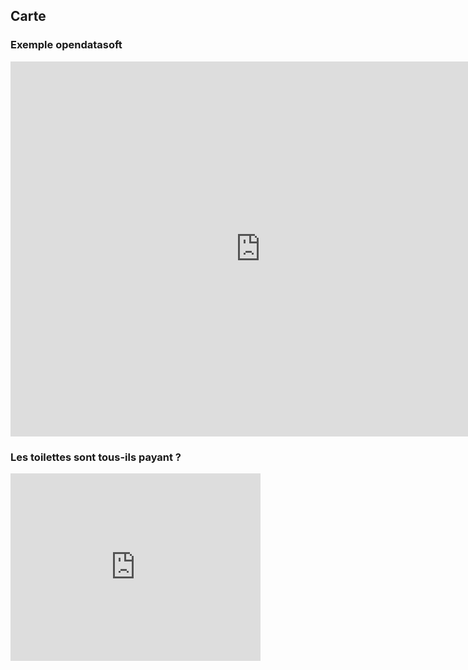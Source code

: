 ## Carte
### Exemple opendatasoft

<iframe frameborder="0" width="800" height="600" src="https://data.opendatasoft.com/map/embed/carte_defi_2022/?&static=false&scrollWheelZoom=false"></iframe>

 ### Les toilettes sont tous-ils payant ?
 <iframe src="https://data.ratp.fr/explore/embed/dataset/sanitaires-reseau-ratp/analyze/?location=10,48.83128,2.4781&dataChart=eyJxdWVyaWVzIjpbeyJjb25maWciOnsiZGF0YXNldCI6InNhbml0YWlyZXMtcmVzZWF1LXJhdHAiLCJvcHRpb25zIjp7fX0sImNoYXJ0cyI6W3siYWxpZ25Nb250aCI6dHJ1ZSwidHlwZSI6ImNvbHVtbiIsImZ1bmMiOiJDT1VOVCIsInNjaWVudGlmaWNEaXNwbGF5Ijp0cnVlLCJjb2xvciI6IiM2NmMyYTUifV0sInhBeGlzIjoidGFyaWZfZ3JhdHVpdF9wYXlhbnQiLCJtYXhwb2ludHMiOjUwLCJzb3J0IjoiIn1dLCJ0aW1lc2NhbGUiOiIiLCJkaXNwbGF5TGVnZW5kIjp0cnVlLCJhbGlnbk1vbnRoIjp0cnVlfQ%3D%3D&static=false&datasetcard=false" width="400" height="300" frameborder="0"></iframe>
